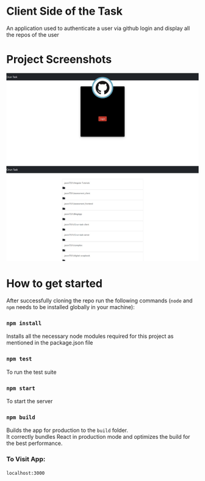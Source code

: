 # Client Side of the Task

An application used to authenticate a user via github login and display all the repos of the user

# Project Screenshots

![Alt text](/public/assets/image1.jpeg?raw=true "Login Page")
![Alt text](/public/assets/image2.jpeg?raw=true "Repos Page")

# How to get started

After successfully cloning the repo run the following commands (`node` and `npm` needs to be installed globally in your machine):

### `npm install`

Installs all the necessary node modules required for this project as mentioned in the package.json file

### `npm test`

To run the test suite

### `npm start`

To start the server

### `npm build`

Builds the app for production to the `build` folder.\
It correctly bundles React in production mode and optimizes the build for the best performance.

### To Visit App:

`localhost:3000`

